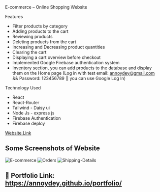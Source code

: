E-commerce – Online Shopping Website

Features 
* Filter products by category
* Adding products to the cart
* Reviewing products
* Deleting products from the cart
* Increasing and Decreasing product quantities
* Clearing the cart
* Displaying a cart overview before checkout
* Implemented Google Firebase authentication system
* Inventory section, you can add products to the database and display them on the Home page (Log in with test email: annoydey@gmail.com && Password: 123456789 || you can use Google Log In) 

Technology Used    
* React
* React-Router
* Tailwind - Daisy ui
* Node Js - express js
* Firebase Authentication
* Firebase deploy

[Website Link](https://online-shopping-33c2c.web.app/)
## Some Screenshots of Website

![E-commerce](https://github.com/annoydey/E-commerce-client-Repo/assets/43465122/805975a3-a54b-4a65-9163-bd53bb241fdd)
![Orders](https://github.com/annoydey/E-commerce-client-Repo/assets/43465122/6a792a42-e6d7-4bab-bbea-57c21d3218cf)
![Shipping-Details](https://github.com/annoydey/E-commerce-client-Repo/assets/43465122/83e97d7e-abda-4e90-be77-f1bb5ab2a1cd)


## 🔗 Portfolio Link: https://annoydey.github.io/portfolio/
